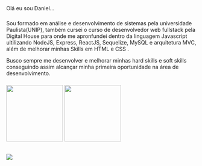 
  
##
  
Olá eu sou Daniel...
  
###
  
Sou formado em análise e desenvolvimento de sistemas pela universidade Paulista(UNIP), também cursei o curso de desenvolvedor web fullstack pela Digital House para onde me apronfundei dentro da linguagem Javascript ultilizando NodeJS, Express, ReactJS, Sequelize, MySQL e arquitetura MVC, além de melhorar minhas Skills em HTML e CSS .

Busco sempre me desenvolver e melhorar minhas  hard skills e soft skills conseguindo assim alcançar minha primeira oportunidade na área de desenvolvimento.
  
### 

  <img height="150rem" src="https://github-readme-stats.vercel.app/api/top-langs/?username=DanSmithh&show_icons=true&theme=radical&layout=compact&langs_count=8"/>
  <img height="150rem" src="https://github-readme-stats.vercel.app/api?username=DanSmithh&show_icons=true&theme=radical"/>
</div>

<!-- Credits: https://github.com/anuraghazra/github-readme-stats -->

##

<div>
  <a href="https://www.linkedin.com/in/daniel-oliveira-8234aa1a7/"><img src="https://img.shields.io/badge/LinkedIn-000000?style=for-the-badge&logo=linkedin&logoColor=white"></a>
</div>
